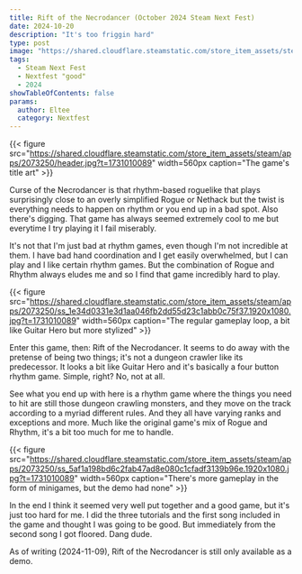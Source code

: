 ```yaml
---
title: Rift of the Necrodancer (October 2024 Steam Next Fest)
date: 2024-10-20
description: "It's too friggin hard"
type: post
image: "https://shared.cloudflare.steamstatic.com/store_item_assets/steam/apps/2073250/header.jpg?t=1731010089"
tags:
  - Steam Next Fest
  - Nextfest "good"
  - 2024
showTableOfContents: false
params:
  author: Eltee
  category: Nextfest
---
```


{{< figure src="https://shared.cloudflare.steamstatic.com/store_item_assets/steam/apps/2073250/header.jpg?t=1731010089" width=560px caption="The game's title art" >}}

Curse of the Necrodancer is that rhythm-based roguelike that plays surprisingly close to an overly simplified Rogue or Nethack but the twist is everything needs to happen on rhythm or you end up in a bad spot. Also there's digging. That game has always seemed extremely cool to me but everytime I try playing it I fail miserably.

It's not that I'm just bad at rhythm games, even though I'm not incredible at them. I have bad hand coordination and I get easily overwhelmed, but I can play and I like certain rhythm games. But the combination of Rogue and Rhythm always eludes me and so I find that game incredibly hard to play.

{{< figure src="https://shared.cloudflare.steamstatic.com/store_item_assets/steam/apps/2073250/ss_1e34d0331e3d1aa046fb2dd55d23c1abb0c75f37.1920x1080.jpg?t=1731010089" width=560px caption="The regular gameplay loop, a bit like Guitar Hero but more stylized" >}}

Enter this game, then: Rift of the Necrodancer. It seems to do away with the pretense of being two things; it's not a dungeon crawler like its predecessor. It looks a bit like Guitar Hero and it's basically a four button rhythm game. Simple, right? No, not at all.

See what you end up with here is a rhythm game where the things you need to hit are still those dungeon crawling monsters, and they move on the track according to a myriad different rules. And they all have varying ranks and exceptions and more. Much like the original game's mix of Rogue and Rhythm, it's a bit too much for me to handle.

{{< figure src="https://shared.cloudflare.steamstatic.com/store_item_assets/steam/apps/2073250/ss_5af1a198bd6c2fab47ad8e080c1cfadf3139b96e.1920x1080.jpg?t=1731010089" width=560px caption="There's more gameplay in the form of minigames, but the demo had none" >}}

In the end I think it seemed very well put together and a good game, but it's just too hard for me. I did the three tutorials and the first song included in the game and thought I was going to be good. But immediately from the second song I got floored. Dang dude.

As of writing (2024-11-09), Rift of the Necrodancer is still only available as a demo.